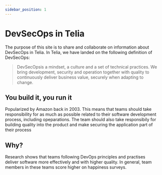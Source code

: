 ```yaml
---
sidebar_position: 1
---
```


# DevSecOps in Telia

The purpose of this site is to share and collaborate on information about DevSecOps in Telia. In Telia, we have landed on the following definition of DevSecOps:

> DevSecOpsis a mindset, a culture and a set of technical practices. We bring development, security and operation together with quality to continuously deliver business value, securely when adapting to change.

## You build it, you run it
Popularized by Amazon back in 2003. This means that teams should take responsibility for as much as possible related to their software development process, including opeparations. The team should also take responsibily for building quality into the product and make securing the application part of their process

## Why?
Research shows that teams following DevOps principles and practises deliver software more effectively and with higher quality. In general, team members in these teams score higher on happiness surveys.
